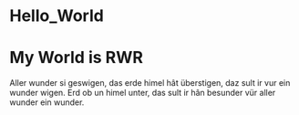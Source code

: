 # Hello_World
# My World is RWR

Aller wunder si geswigen,
das erde himel hât überstigen,
daz sult ir vur ein wunder wigen.
Erd ob un himel unter,
das sult ir hân besunder
vür aller wunder ein wunder.
